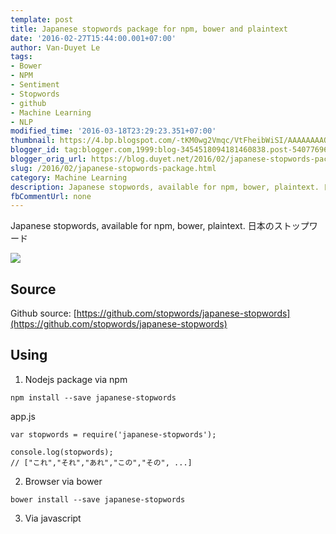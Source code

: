 ```yaml
---
template: post
title: Japanese stopwords package for npm, bower and plaintext
date: '2016-02-27T15:44:00.001+07:00'
author: Van-Duyet Le
tags:
- Bower
- NPM
- Sentiment
- Stopwords
- github
- Machine Learning
- NLP
modified_time: '2016-03-18T23:29:23.351+07:00'
thumbnail: https://4.bp.blogspot.com/-tKM0wg2Vmqc/VtFheibWiSI/AAAAAAAAQbc/KFhuP43v4lA/s1600/japanese-stopwords.png
blogger_id: tag:blogger.com,1999:blog-3454518094181460838.post-5407769601694262724
blogger_orig_url: https://blog.duyet.net/2016/02/japanese-stopwords-package.html
slug: /2016/02/japanese-stopwords-package.html
category: Machine Learning
description: Japanese stopwords, available for npm, bower, plaintext. 日本のストップワード    
fbCommentUrl: none
---
```


Japanese stopwords, available for npm, bower, plaintext. 日本のストップワード    

[![](https://4.bp.blogspot.com/-tKM0wg2Vmqc/VtFheibWiSI/AAAAAAAAQbc/KFhuP43v4lA/s1600/japanese-stopwords.png)](https://blog.duyet.net/2016/02/japanese-stopwords-package.html)

## Source ##

Github source: [https://github.com/stopwords/japanese-stopwords](https://github.com/stopwords/japanese-stopwords)

## Using ##
1. Nodejs package via npm

```
npm install --save japanese-stopwords
```

app.js

```
var stopwords = require('japanese-stopwords');

console.log(stopwords);
// ["これ","それ","あれ","この","その", ...]
```

2. Browser via bower

```
bower install --save japanese-stopwords
```

3. Via javascript <script> tag.

```
<script src="//cdn.rawgit.com/duyetdev/japanese-stopwords/master/dist/japanese-stopword.min.js"></script>
<script>
    console.log(japanese_stopwords); // or window.japanese_stopwords
</script>
```

## Test ##

```
git clone https://github.com/duyet/japanese-stopwords
cd japanese-stopwords/
npm install
mocha
```

## How to contribute ##

1. Fork the project on Github ([https://github.com/duyet/japanese-stopwords/fork](https://github.com/duyet/japanese-stopwords/fork))
2. Create a topic branch for your changes
3. Ensure that you provide documentation and test coverage for your changes (patches won’t be accepted without)
4. Create a pull request on Github (these are also a great place to start a conversation around a patch as early as possible)

## License ##
[MIT License](https://github.com/duyet/japanese-stopwords/blob/master/LICENSE)
